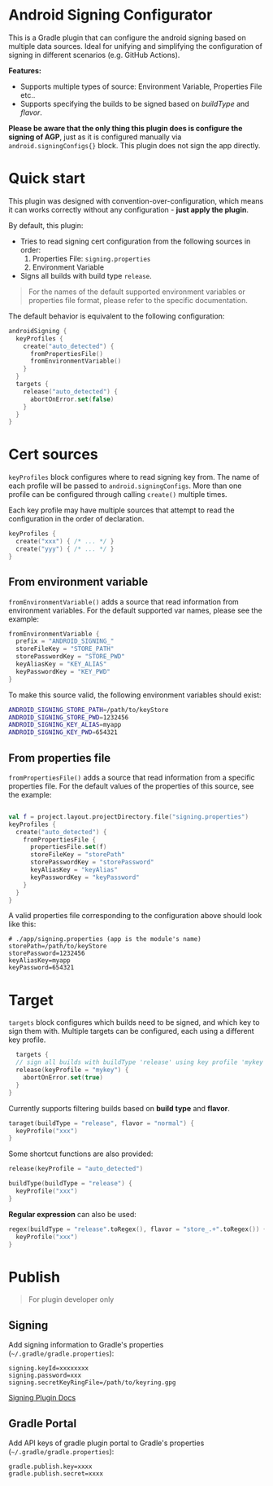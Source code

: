 # Android Signing Configurator

This is a Gradle plugin that can configure the android signing based on multiple data sources. Ideal
for unifying and simplifying the configuration of signing in different scenarios (e.g. GitHub
Actions).

**Features:**

- Supports multiple types of source: Environment Variable, Properties File etc..
- Supports specifying the builds to be signed based on *buildType* and *flavor*.

**Please be aware that the only thing this plugin does is configure the signing of AGP**, just as it
is configured manually via `android.signingConfigs{}` block. This plugin does not sign the app
directly.

# Quick start

This plugin was designed with convention-over-configuration, which means it can works correctly
without any configuration - **just apply the plugin**.

By default, this plugin:

- Tries to read signing cert configuration from the following sources in order:
  1. Properties File: `signing.properties`
  2. Environment Variable
- Signs all builds with build type `release`.

> For the names of the default supported environment variables or properties file format, please
> refer to the specific documentation.

The default behavior is equivalent to the following configuration:

```kotlin
androidSigning {
  keyProfiles {
    create("auto_detected") {
      fromPropertiesFile()
      fromEnvironmentVariable()
    }
  }
  targets {
    release("auto_detected") {
      abortOnError.set(false)
    }
  }
}
```

# Cert sources

`keyProfiles` block configures where to read signing key from. The name of each profile will be
passed to `android.signingConfigs`. More than one profile can be configured through
calling `create()`  multiple times.

Each key profile may have multiple sources that attempt to read the configuration in the order of
declaration.

```kotlin
keyProfiles {
  create("xxx") { /* ... */ }
  create("yyy") { /* ... */ }
}
```

## From environment variable

`fromEnvironmentVariable()` adds a source that read information from environment variables. For the
default supported var names, please see the example:

```kotlin
fromEnvironmentVariable {
  prefix = "ANDROID_SIGNING_"
  storeFileKey = "STORE_PATH"
  storePasswordKey = "STORE_PWD"
  keyAliasKey = "KEY_ALIAS"
  keyPasswordKey = "KEY_PWD"
}
```

To make this source valid, the following environment variables should exist:

```bash
ANDROID_SIGNING_STORE_PATH=/path/to/keyStore
ANDROID_SIGNING_STORE_PWD=1232456
ANDROID_SIGNING_KEY_ALIAS=myapp
ANDROID_SIGNING_KEY_PWD=654321
```

## From properties file

`fromPropertiesFile()` adds a source that read information from a specific properties file. For the
default values of the properties of this source, see the example:

```kotlin

val f = project.layout.projectDirectory.file("signing.properties")
keyProfiles {
  create("auto_detected") {
    fromPropertiesFile {
      propertiesFile.set(f)
      storeFileKey = "storePath"
      storePasswordKey = "storePassword"
      keyAliasKey = "keyAlias"
      keyPasswordKey = "keyPassword"
    }
  }
}
```

A valid properties file corresponding to the configuration above should look like this:

```properties
# ./app/signing.properties (app is the module's name)
storePath=/path/to/keyStore
storePassword=1232456
keyAliasKey=myapp
keyPassword=654321
```

# Target

`targets` block configures which builds need to be signed, and which key to sign them with. Multiple
targets can be configured, each using a different key profile.

```kotlin
  targets {
  // sign all builds with buildType 'release' using key profile 'mykey'
  release(keyProfile = "mykey") {
    abortOnError.set(true)
  }
}
```

Currently supports filtering builds based on **build type** and **flavor**.

```kotlin
taraget(buildType = "release", flavor = "normal") {
  keyProfile("xxx")
}
```

Some shortcut functions are also provided:

```kotlin
release(keyProfile = "auto_detected")

buildType(buildType = "release") {
  keyProfile("xxx")
}
```

**Regular expression** can also be used:

```kotlin
regex(buildType = "release".toRegex(), flavor = "store_.+".toRegex()) {
  keyProfile("xxx")
}
```

# Publish

> For plugin developer only

## Signing

Add signing information to Gradle's properties (`~/.gradle/gradle.properties`):

```properties
signing.keyId=xxxxxxxx
signing.password=xxx
signing.secretKeyRingFile=/path/to/keyring.gpg
```

[Signing Plugin Docs](https://docs.gradle.org/current/userguide/signing_plugin.html#sec:signatory_credentials)

## Gradle Portal

Add API keys of gradle plugin portal to Gradle's properties (`~/.gradle/gradle.properties`):

```properties
gradle.publish.key=xxxx
gradle.publish.secret=xxxx
```

